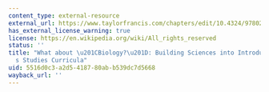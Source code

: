 ```yaml
---
content_type: external-resource
external_url: https://www.taylorfrancis.com/chapters/edit/10.4324/9780203614266-25/biology-herzig-rebecca
has_external_license_warning: true
license: https://en.wikipedia.org/wiki/All_rights_reserved
status: ''
title: "What about \u201CBiology?\u201D: Building Sciences into Introductory Women\u2019\
  s Studies Curricula"
uid: 5516d0c3-a2d5-4187-80ab-b539dc7d5668
wayback_url: ''
---
```


